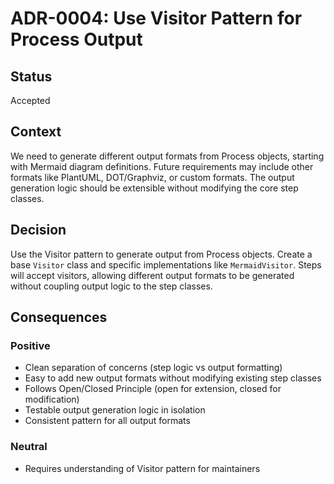 # ADR-0004: Use Visitor Pattern for Process Output

## Status

Accepted

## Context

We need to generate different output formats from Process objects, starting with Mermaid diagram definitions. Future requirements may include other formats like PlantUML, DOT/Graphviz, or custom formats. The output generation logic should be extensible without modifying the core step classes.

## Decision

Use the Visitor pattern to generate output from Process objects. Create a base `Visitor` class and specific implementations like `MermaidVisitor`. Steps will accept visitors, allowing different output formats to be generated without coupling output logic to the step classes.

## Consequences

### Positive
- Clean separation of concerns (step logic vs output formatting)
- Easy to add new output formats without modifying existing step classes
- Follows Open/Closed Principle (open for extension, closed for modification)
- Testable output generation logic in isolation
- Consistent pattern for all output formats

### Neutral
- Requires understanding of Visitor pattern for maintainers